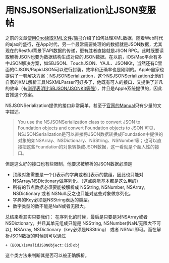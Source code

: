 # 用NSJSONSerialization让JSON变服帖
之前的文章[使用Ono读取XML文件](http://www.libcz.com/blog/2016/03/08/iOS/xml/Ono/use_ono_to_read_xml/#more)/[简书](http://www.jianshu.com/p/92d8d109bfc8)介绍了如何处理XML数据，随着Web时代的ajax的盛行，在App时代，另一个最常需要处理的的数据就是JSON数据，尤其现在的Restful背景下API数据的传递，更有胜者直接就是JSON RPC。此时既要读取解析JSON也要为数据结构生成对应的JSON数据。在以前，iOS/Mac平台有多中JSON解决方案，如SBJSON、TouchJSON、YAJL、JSONKit，当然还有C里面的CJSON/RapidJSON可以进行封装，效率和正确率也是刚刚的。Apple自家也提供了一套解决方案：NSJSONSerialization，这个NSJSONSerialization比他们自家的XML解析工具NSXMLParser可好多了，他既有可人的接口，又提供了非凡的效率（有[测评表明比SBJSON/JSONKit等强](http://arthurchen.blog.51cto.com/2483760/723910)），并且是Apple系统提供的，因此首推这个方案。

NSJSONSerialization提供的接口非常简单，甚至于[官网的Manual](https://developer.apple.com/library/ios/documentation/Foundation/Reference/NSJSONSerialization_Class/index.html)只有少量的文字描述。
> You use the NSJSONSerialization class to convert JSON to Foundation objects and convert Foundation objects to JSON
可见，NSJSONSerialization是可以直接将JSON数据转换成Foundation中提供的对象的如NSArray、NSDictionary、NSString、NSNumber等；也可以直接把这些Foundation的对象转换成JSON数据，这一看就是个超人性的接口。

但是这么好的接口也有些限制，他要求被解析的JSON数据必须是

* 顶级对象需要是一个{}表示的字典或者[]表示的数组，因此也只能对NSArray/NSDictionary做序列化。（这点感觉基本都是这么用的）
* 所有的节点数据必须要能被解析成 NSString, NSNumber, NSArray, NSDictionary 或者 NSNull.反之也只能对这些对象做序列化。
* 字典的Key必须是NSString表达的类型。
* 数字类型的数不能是NaN或者无限大。

总结来看其实只要我们：
在序列化的时候，最后是只要是对NSArray或者NSDictionary，并且其单元组成只能是 NSString, NSNumber(NaN/无限大不可以), NSArray, NSDictionary（key必须是NSString） 或者 NSNull即可。而在解析JSON数据的时候则可以通过

	+ (BOOL)isValidJSONObject:(id)obj

这个类方法来判断其是否可以被正确解析。